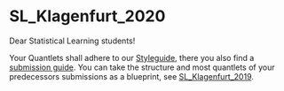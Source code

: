 # SL_Klagenfurt_2020

Dear Statistical Learning students!

Your Quantlets shall adhere to our [Styleguide](https://github.com/QuantLet/Styleguide-and-FAQ/blob/master/guidelines/Styleguide_Guide_GitHub.pdf), there you also find a [submission guide](https://github.com/QuantLet/Styleguide-and-FAQ/blob/master/guidelines/Submission_Guide_GitHub_Non_Members.pdf).
You can take the structure and most quantlets of your predecessors submissions as a blueprint, see [SL_Klagenfurt_2019](https://github.com/QuantLet/SL_Klagenfurt_2019).

